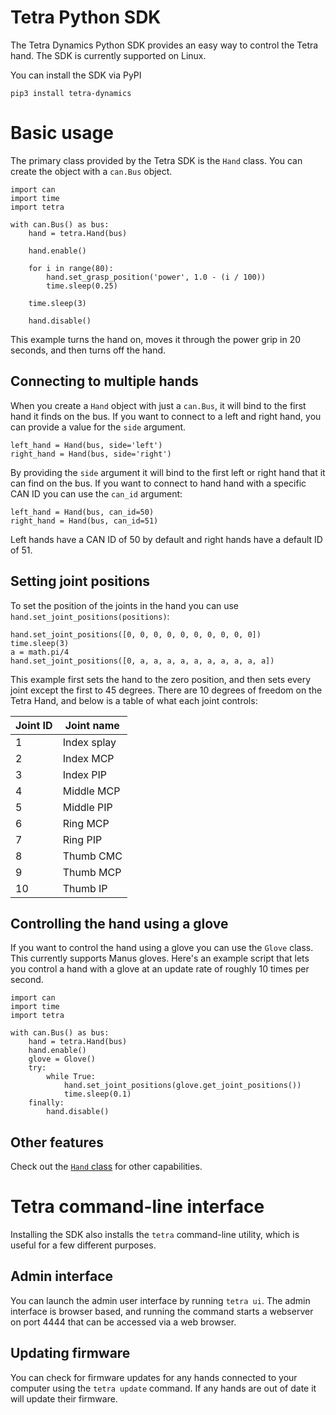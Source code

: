 # Tetra Python SDK

The Tetra Dynamics Python SDK provides an easy way to control the Tetra hand. The SDK is currently supported on Linux.

You can install the SDK via PyPI

```pip3 install tetra-dynamics```

# Basic usage

The primary class provided by the Tetra SDK is the `Hand` class. You can create the object with a `can.Bus` object.

```
import can
import time
import tetra

with can.Bus() as bus:
    hand = tetra.Hand(bus)

    hand.enable()

    for i in range(80):
        hand.set_grasp_position('power', 1.0 - (i / 100))
        time.sleep(0.25)

    time.sleep(3)

    hand.disable()

```

This example turns the hand on, moves it through the power grip in 20 seconds, and then turns off the hand.

## Connecting to multiple hands

When you create a `Hand` object with just a `can.Bus`, it will bind to the first hand it finds on the bus.
If you want to connect to a left and right hand, you can provide a value for the `side` argument.

```
left_hand = Hand(bus, side='left')
right_hand = Hand(bus, side='right')
```

By providing the `side` argument it will bind to the first left or right hand that it can find on the bus.
If you want to connect to hand hand with a specific CAN ID you can use the `can_id` argument:

```
left_hand = Hand(bus, can_id=50)
right_hand = Hand(bus, can_id=51)
```

Left hands have a CAN ID of 50 by default and right hands have a default ID of 51.

## Setting joint positions

To set the position of the joints in the hand you can use `hand.set_joint_positions(positions)`:

```
hand.set_joint_positions([0, 0, 0, 0, 0, 0, 0, 0, 0, 0])
time.sleep(3)
a = math.pi/4
hand.set_joint_positions([0, a, a, a, a, a, a, a, a, a, a])
```

This example first sets the hand to the zero position, and then sets every joint except the first to 45 degrees. There are 10 degrees of freedom on the Tetra Hand, and below is a table of what each joint controls:

| Joint ID | Joint name  |
|----------|-------------|
| 1        | Index splay |
| 2        | Index MCP   |
| 3        | Index PIP   |
| 4        | Middle MCP  |
| 5        | Middle PIP  |
| 6        | Ring MCP    |
| 7        | Ring PIP    |
| 8        | Thumb CMC   |
| 9        | Thumb MCP   |
| 10       | Thumb IP    |

## Controlling the hand using a glove

If you want to control the hand using a glove you can use the `Glove` class. This currently supports Manus gloves.
Here's an example script that lets you control a hand with a glove at an update rate of roughly 10 times per second.

```
import can
import time
import tetra

with can.Bus() as bus:
    hand = tetra.Hand(bus)
    hand.enable()
    glove = Glove()
    try:
        while True:
            hand.set_joint_positions(glove.get_joint_positions())
            time.sleep(0.1)
    finally:
        hand.disable()
```

## Other features

Check out the [`Hand` class](tetra/hand.py) for other capabilities.

# Tetra command-line interface

Installing the SDK also installs the `tetra` command-line utility, which is useful for a few different purposes.

## Admin interface

You can launch the admin user interface by running `tetra ui`. The admin interface is browser based, and running the
command starts a webserver on port 4444 that can be accessed via a web browser.

## Updating firmware

You can check for firmware updates for any hands connected to your computer using the `tetra update` command. If
any hands are out of date it will update their firmware.
